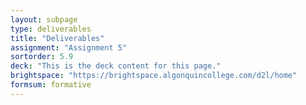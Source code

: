 ```yaml
---
layout: subpage
type: deliverables
title: "Deliverables"
assignment: "Assignment 5"
sortorder: 5.9
deck: "This is the deck content for this page."
brightspace: "https://brightspace.algonquincollege.com/d2l/home"
formsum: formative
---
```

